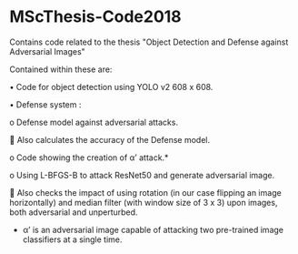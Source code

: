 # MScThesis-Code2018
Contains code related to the thesis "Object Detection and Defense against Adversarial Images"

Contained within these are:

•	Code for object detection using YOLO v2 608 x 608.

•	Defense system :

  o	Defense model against adversarial attacks.
  
   	Also calculates the accuracy of the Defense model.
    
  o	Code showing the creation of α’ attack.*
  
  o	Using L-BFGS-B to attack ResNet50 and generate adversarial image. 
  
   	Also checks the impact of using rotation (in our case flipping an image horizontally) and median filter (with window size of 3 x 3) upon images, both adversarial and unperturbed. 

* α’ is an adversarial image capable of attacking two pre-trained image classifiers at a single time.

